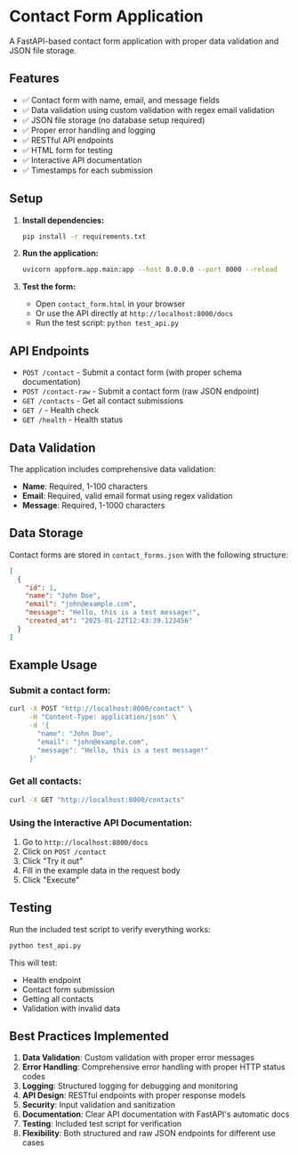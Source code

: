 # Contact Form Application

A FastAPI-based contact form application with proper data validation and JSON file storage.

## Features

- ✅ Contact form with name, email, and message fields
- ✅ Data validation using custom validation with regex email validation
- ✅ JSON file storage (no database setup required)
- ✅ Proper error handling and logging
- ✅ RESTful API endpoints
- ✅ HTML form for testing
- ✅ Interactive API documentation
- ✅ Timestamps for each submission

## Setup

1. **Install dependencies:**
   ```bash
   pip install -r requirements.txt
   ```

2. **Run the application:**
   ```bash
   uvicorn appform.app.main:app --host 0.0.0.0 --port 8000 --reload
   ```

3. **Test the form:**
   - Open `contact_form.html` in your browser
   - Or use the API directly at `http://localhost:8000/docs`
   - Run the test script: `python test_api.py`

## API Endpoints

- `POST /contact` - Submit a contact form (with proper schema documentation)
- `POST /contact-raw` - Submit a contact form (raw JSON endpoint)
- `GET /contacts` - Get all contact submissions
- `GET /` - Health check
- `GET /health` - Health status

## Data Validation

The application includes comprehensive data validation:

- **Name**: Required, 1-100 characters
- **Email**: Required, valid email format using regex validation
- **Message**: Required, 1-1000 characters

## Data Storage

Contact forms are stored in `contact_forms.json` with the following structure:
```json
[
  {
    "id": 1,
    "name": "John Doe",
    "email": "john@example.com",
    "message": "Hello, this is a test message!",
    "created_at": "2025-01-22T12:43:39.123456"
  }
]
```

## Example Usage

### Submit a contact form:
```bash
curl -X POST "http://localhost:8000/contact" \
     -H "Content-Type: application/json" \
     -d '{
       "name": "John Doe",
       "email": "john@example.com",
       "message": "Hello, this is a test message!"
     }'
```

### Get all contacts:
```bash
curl -X GET "http://localhost:8000/contacts"
```

### Using the Interactive API Documentation:
1. Go to `http://localhost:8000/docs`
2. Click on `POST /contact`
3. Click "Try it out"
4. Fill in the example data in the request body
5. Click "Execute"

## Testing

Run the included test script to verify everything works:
```bash
python test_api.py
```

This will test:
- Health endpoint
- Contact form submission
- Getting all contacts
- Validation with invalid data

## Best Practices Implemented

1. **Data Validation**: Custom validation with proper error messages
2. **Error Handling**: Comprehensive error handling with proper HTTP status codes
3. **Logging**: Structured logging for debugging and monitoring
4. **API Design**: RESTful endpoints with proper response models
5. **Security**: Input validation and sanitization
6. **Documentation**: Clear API documentation with FastAPI's automatic docs
7. **Testing**: Included test script for verification
8. **Flexibility**: Both structured and raw JSON endpoints for different use cases
